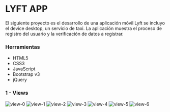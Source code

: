 # LYFT APP

El siguiente proyecto es el desarrollo de una aplicación móvil Lyft se incluyo el device desktop, un servicio de taxi. La aplicación muestra el proceso de registro del usuario y la verificación de datos a registrar.

### Herramientas

- HTML5
- CSS3
- JavaScript
- Bootstrap v3
- jQuery

### 1 - Views

![view-0](assets/images/view-1.png) ![view-1](assets/images/view-2.png) ![view-2](assets/images/view-3.1.png)
![view-3](assets/images/view-4.png) ![view-4](assets/images/view-5.png) ![view-5](assets/images/view-6.png)
![view-6](assets/images/view-7.png)